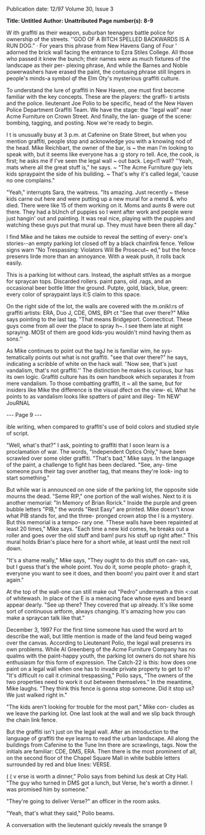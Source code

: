 Publication date: 12/97
Volume 30, Issue 3

**Title: Untitled**
**Author:  Unattributed**
**Page number(s): 8-9**

W ith graffiti as their weapon, suburban teenagers 
battle police for ownership of the streets. 
''GOD OF A BITCH SPELLED BACKWARDS IS A RUN DOG." 
· For years this phrase from New Havens Gang of Four 
' 
adorned the brick wall facing the entrance to Ezra 
Stiles College. All those who passed it knew the 
bunch; their names were as much fixtures of the landscape as their per-
plexing phrase, And while the Barnes and Noble powerwashers have 
erased the paint, the contusing phrase still lingers in people's minds-a 
symbol qf the Elm Oty's mysterious graffiti culture. 


To understand the lure of graffiti in New Haven, one must first 
become familiar with the key concepts. These are the players: the graffi-
ti artists and the police. lieutenant Joe Polio to be specific, head of the 
New Haven Police Department Graffiti Team. We have the stage: the 
''legal wall" near Acme Furniture on Crown Street. And finally, the lan-
guage of the scene: bombing, tagging, and posting. Now we're ready to 
begin. 


I
t is unusually busy at 3 p.m. at Cafenine on State Street, but when 
you mention graffiti, people stop and acknowledge you with a 
knowing nod of the head. Mike Reichbart, the owner of the bar, is 
~ the man I'm looking to speak with, but it seems like everyone has a 
:g story ro tell. Ace, the cook, is first; he asks me if I've seen the legal wall 
~ out back. Leg<l1 wall? ''Yeah, mats where all the great stuff is," he says. 
~ "The Acme Furniture guy lets kids spraypaint the side of his building. 
~ That's why it's called legal, 'cause no one complains." 


"Yeah," interrupts Sara, the waitress. "Its amazing. Just recently 
~ these kids carne out here and were putting up a new mural for a mend 
&. who died. There were like 15 of them working on it. Moms and aunts 
8 
were out there. They had a bUnch of puppies so I went after work and 
people were just hangin' out and painting. It was real nice, playing with 
the puppies and watching these guys put that mural up. They must 
have been there all day." 


I find Mike and he takes me outside to reveal the setting of every-
one's stories--an empty parking lot closed off by a black chainfink 
fence. Yellow signs warn "No Trespassing: Violators Will Be Prosecut~ 
ed," but the fence presenrs lirde more than an annoyance. With a weak 
push, it rolls back easily. 


This is a parking lot without cars. Instead, the asphalt sttVes as a 
morgue for spraycan tops. Discarded rollers. paint pans, old .rags, and 
an occasional beer bottle litter the ground. Putpte, gold, black, blue, 
green: every color of spraypaint lays it:S claim to this space. 


On the right side of the lot, the walls are covered with the m.onikl:rs 
of graffiti artists: ERA, Duo J, CDE, OMS, BPt ct "See that over 
there?" Mike says pointing to the last tag. "That means Bridgeport. 
Connecticut. These guys come from all over the place to spray h~. I 
see them late at night spraying. MOSt of them are good kids-you 
wouldn't mind having them as sons.'' 


As Mike continues to point out the tagJ he is familiar wim, he sys-
tematically points out what is not graffiti. "see that over there?" he says, 
indicating a scribble of white on the hack wall. "Now see, that's just 
vandalism, that's not graffiti.'' The distinction he makes is curious, bur 
has its own logic. Graffiti culture has its own handbook which separates 
it from mere vandalism. To those combatting graffiti, it ~ all the same, 
but for insiders like Mike the difference is the visual dfect on the view-
eL What he points to as vandalism looks like spatters of paint and illeg-
Tm NEW' JouRNAL 


--- Page 9 ---

ible writing, when compared to graffiti's use of bold colors and studied 
style of script. 


"Well, what's that?" I ask, pointing to graffiti that I soon learn is a 
proclamation of war. The words, "Independent Optics Only," have 
been scrawled over some older graffiti. "That's bad," Mike says. In the 
language of the paint, a challenge to fight has been declared. "See, any-
time someone purs their tag over another tag, that means they're look-
ing to start something." 


But while war is announced on one side of the parking lot, the 
opposite side mourns the dead. "Seme RIP," one portion of the wall 
wishes. Next to it is another memorial: "In Memory of Brian Rorick." 
Inside the purple and green bubble letters "PIB," the words "Rest Easy" 
are printed. Mike doesn't know what PIB stands for, and the three-
pronged crown atop the I is a mystery. But this memorial is a tempo-
rary one. "These walls have been repainted at least 20 times," Mike 
says. "Each time a new kid comes, he breaks out a roller and goes over 
the old stuff and bam! purs his stuff up right after." This mural holds 
Brian's place here for a short while, at least until the next roll down. 


"It's a shame really," Mike says, "They ought to do this stuff on can-
vas, but I guess that's the whole point. You do it, some people photo-
graph it, everyone you want to see it does, and then boom! you paint 
over it and start again." 


At the top of the wall-one can still make out "Pedro" underneath a 
thin <:oat of whitewash. In place of the E is a menacing face whose eyes 
and beard appear dearly. "See up there? They covered that up already. 
It's like some sort of continuous artform, always changing. It's amazing 
how you can make a spraycan talk like that." 


December 3, 1997 
For the first time someone has used the word art to describe the 
wall, but little mention is made of the land feud being waged over the 
canvas. According to Lieutenant Polio, the legal wall presenrs irs own 
problems. While AI Greenberg of the Acme Furniture Company has no 
qualms with the paint-happy youth, the parking lot owners do not 
share his enthusiasm for this form of expression. The Catch-22 is this: 
how does one paint on a legal wall when one has to invade private 
property to get to it? "It's difficult ro call it criminal trespassing," Polio 
says, "The owners of the two properties need to work it out between 
themselves." In the meantime, Mike laughs. "They think this fence is 
gonna stop someone. Did it stop us? We just walked right in." 


"The kids aren't looking for trouble for the most part," Mike con-
cludes as we leave the parking lot. One last look at the wall and we slip 
back through the chain link fence. 


But the graffiti isn't just on the legal wall. After an introduction to 
the language of graffiti the eye learns to read the urban landscape. All 
along the buildings from Cafenine to the Tune Inn there are scrawlings, 
tags. Now the initials are familiar: CDE, DMS, ERA. Then there is the 
most prominent of all, on the second floor of the Chapel Square Mall 
in white bubble letters surrounded by red and blue lines: VERSE. 


( ( v
erse is worth a dinner," Polio says from behind Ius desk at 
City Hall. "The guy who turned in DMS got a lunch, but 
Verse, he's worth a dinner. I was promised him by someone." 


"They're going to deliver Verse?" an officer in the room asks. 


"Yeah, that's what they said," Polio beams. 


A conversation with the lieutenant quickly reveals the srrange 
9